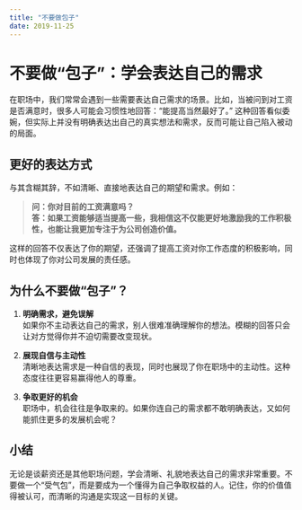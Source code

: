 ```yaml
---
title: "不要做包子"
date: 2019-11-25
---
```


# 不要做“包子”：学会表达自己的需求

在职场中，我们常常会遇到一些需要表达自己需求的场景。比如，当被问到对工资是否满意时，很多人可能会习惯性地回答：“能提高当然最好了。” 这种回答看似委婉，但实际上并没有明确表达出自己的真实想法和需求，反而可能让自己陷入被动的局面。

## 更好的表达方式

与其含糊其辞，不如清晰、直接地表达自己的期望和需求。例如：

> **问：你对目前的工资满意吗？**  
> **答：如果工资能够适当提高一些，我相信这不仅能更好地激励我的工作积极性，也能让我更加专注于为公司创造价值。**

这样的回答不仅表达了你的期望，还强调了提高工资对你工作态度的积极影响，同时也体现了你对公司发展的责任感。

## 为什么不要做“包子”？

1. **明确需求，避免误解**  
   如果你不主动表达自己的需求，别人很难准确理解你的想法。模糊的回答只会让对方觉得你并不迫切需要改变现状。

2. **展现自信与主动性**  
   清晰地表达需求是一种自信的表现，同时也展现了你在职场中的主动性。这种态度往往更容易赢得他人的尊重。

3. **争取更好的机会**  
   职场中，机会往往是争取来的。如果你连自己的需求都不敢明确表达，又如何能抓住更多的发展机会呢？

## 小结

无论是谈薪资还是其他职场问题，学会清晰、礼貌地表达自己的需求非常重要。不要做一个“受气包”，而是要成为一个懂得为自己争取权益的人。记住，你的价值值得被认可，而清晰的沟通是实现这一目标的关键。